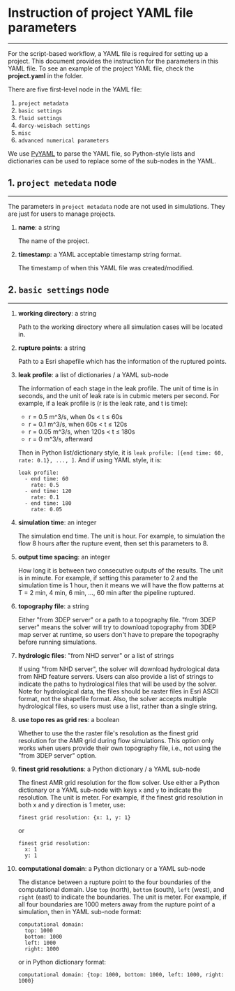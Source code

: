 # Instruction of project YAML file parameters
---------------------------------------------

For the script-based workflow, a YAML file is required for setting up a project.
This document provides the instruction for the parameters in this YAML file.
To see an example of the project YAML file, check the **project.yaml** in the
folder.

There are five first-level node in the YAML file:

1. `project metadata`
2. `basic settings`
3. `fluid settings`
4. `darcy-weisbach settings`
5. `misc`
6. `advanced numerical parameters`

We use [PyYAML](https://pyyaml.org/) to parse the YAML file, so Python-style
lists and dictionaries can be used to replace some of the sub-nodes in the YAML.

## 1. `project metedata` node
------------------------------

The parameters in `project metadata` node are not used in simulations. They are
just for users to manage projects.

1. **name**: a string

    The name of the project.

2. **timestamp**: a YAML acceptable timestamp string format.

    The timestamp of when this YAML file was created/modified.

## 2. `basic settings` node
------------------------------

1. **working directory**: a string

    Path to the working directory where all simulation cases will be located
    in.

2. **rupture points**: a string

    Path to a Esri shapefile which has the information of the ruptured points.

3. **leak profile**: a list of dictionaries / a YAML sub-node

    The information of each stage in the leak profile. The unit of time is
    in seconds, and the unit of leak rate is in cubmic meters per second.
    For example, if a leak profile is (r is the leak rate, and t is time):

    * r = 0.5 m^3/s, when 0s &lt; t &le; 60s
    * r = 0.1 m^3/s, when 60s &lt; t &le; 120s
    * r = 0.05 m^3/s, when 120s &lt; t &le; 180s
    * r = 0 m^3/s, afterward

    Then in Python list/dictionary style, it is
    `leak profile: [{end time: 60, rate: 0.1}, ..., ]`. And if using YAML style,
    it is:

    ```
    leak profile:
      - end time: 60
        rate: 0.5
      - end time: 120
        rate: 0.1
      - end time: 180
        rate: 0.05
    ```

4. **simulation time**: an integer

    The simulation end time. The unit is hour. For example, to simulation the
    flow 8 hours after the rupture event, then set this parameters to 8.

5. **output time spacing**: an integer

    How long it is between two consecutive outputs of the results. The unit is
    in minute. For example, if setting this parameter to 2 and the simulation
    time is 1 hour, then it means we will have the flow patterns at T = 2 min,
    4 min, 6 min, ..., 60 min after the pipeline ruptured.

6. **topography file**: a string

    Either "from 3DEP server" or a path to a topography file. "from 3DEP
    server" means the solver will try to download topography from 3DEP map
    server at runtime, so users don't have to prepare the topography before
    running simulations.

7. **hydrologic files**: "from NHD server" or a list of strings

    If using "from NHD server", the solver will download hydrological data
    from NHD feature servers. Users can also provide a list of strings to
    indicate the paths to hydrological files that will be used by the solver.
    Note for hydrological data, the files should be raster files in Esri ASCII
    format, not the shapefile format. Also, the solver accepts multiple
    hydrological files, so users must use a list, rather than a single string.

8. **use topo res as grid res**: a boolean

    Whether to use the the raster file's resolution as the finest grid
    resolution for the AMR grid during flow simulations. This option only
    works when users provide their own topography file, i.e., not using
    the "from 3DEP server" option.

9. **finest grid resolutions**: a Python dictionary / a YAML sub-node

    The finest AMR grid resolution for the flow solver. Use either a Python
    dictionary or a YAML sub-node with keys `x` and `y` to indicate the
    resolution. The unit is meter. For example, if the finest grid resolution in
    both x and y direction is 1 meter, use:

    ```
    finest grid resolution: {x: 1, y: 1}
    ```

    or

    ```
    finest grid resolution:
      x: 1
      y: 1
    ```

10. **computational domain**: a Python dictionary or a YAML sub-node

    The distance between a rupture point to the four boundaries of the
    computational domain. Use `top` (north), `bottom` (south), `left` (west),
    and `right` (east) to indicate the boundaries. The unit is meter. For
    example, if all four boundaries are 1000 meters away from the rupture
    point of a simulation, then in YAML sub-node format:

    ```
    computational domain:
      top: 1000
      bottom: 1000
      left: 1000
      right: 1000
    ```

    or in Python dictionary format:

    ```
    computational domain: {top: 1000, bottom: 1000, left: 1000, right: 1000}
    ```
